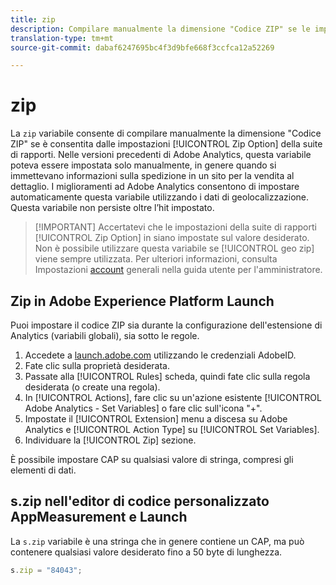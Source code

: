 ```yaml
---
title: zip
description: Compilare manualmente la dimensione "Codice ZIP" se le impostazioni della suite di rapporti lo consentono.
translation-type: tm+mt
source-git-commit: dabaf6247695bc4f3d9bfe668f3ccfca12a52269

---
```



# zip

La `zip` variabile consente di compilare manualmente la dimensione &quot;Codice ZIP&quot; se è consentita dalle impostazioni [!UICONTROL Zip Option] della suite di rapporti. Nelle versioni precedenti di Adobe Analytics, questa variabile poteva essere impostata solo manualmente, in genere quando si immettevano informazioni sulla spedizione in un sito per la vendita al dettaglio. I miglioramenti ad Adobe Analytics consentono di impostare automaticamente questa variabile utilizzando i dati di geolocalizzazione. Questa variabile non persiste oltre l’hit impostato.

>[!IMPORTANT] Accertatevi che le impostazioni della suite di rapporti [!UICONTROL Zip Option] in siano impostate sul valore desiderato. Non è possibile utilizzare questa variabile se [!UICONTROL geo zip] viene sempre utilizzata. Per ulteriori informazioni, consulta Impostazioni [account](/help/admin/admin/general-acct-settings-admin.md) generali nella guida utente per l&#39;amministratore.

## Zip in Adobe Experience Platform Launch

Puoi impostare il codice ZIP sia durante la configurazione dell&#39;estensione di Analytics (variabili globali), sia sotto le regole.

1. Accedete a [launch.adobe.com](https://launch.adobe.com) utilizzando le credenziali AdobeID.
2. Fate clic sulla proprietà desiderata.
3. Passate alla [!UICONTROL Rules] scheda, quindi fate clic sulla regola desiderata (o create una regola).
4. In [!UICONTROL Actions], fare clic su un&#39;azione esistente [!UICONTROL Adobe Analytics - Set Variables] o fare clic sull&#39;icona &quot;+&quot;.
5. Impostate il [!UICONTROL Extension] menu a discesa su Adobe Analytics e [!UICONTROL Action Type] su [!UICONTROL Set Variables].
6. Individuare la [!UICONTROL Zip] sezione.

È possibile impostare CAP su qualsiasi valore di stringa, compresi gli elementi di dati.

## s.zip nell&#39;editor di codice personalizzato AppMeasurement e Launch

La `s.zip` variabile è una stringa che in genere contiene un CAP, ma può contenere qualsiasi valore desiderato fino a 50 byte di lunghezza.

```js
s.zip = "84043";
```
